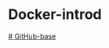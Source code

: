 ﻿# Docker-introd
[# GitHub-base](https://github.com/professorthiagoxavier/docker-aula/blob/main/README.md)
